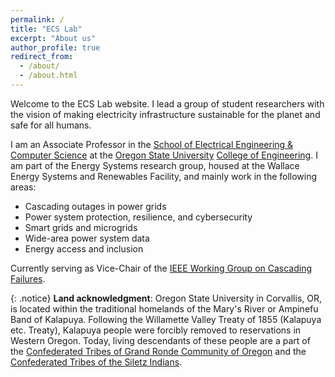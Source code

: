 ```yaml
---
permalink: /
title: "ECS Lab"
excerpt: "About us"
author_profile: true
redirect_from:
  - /about/
  - /about.html
---
```


Welcome to the ECS Lab website. I lead a group of student researchers with the vision of making electricity infrastructure sustainable for the planet and safe for all humans.

I am an Associate Professor in the [School of Electrical Engineering & Computer Science](http://eecs.oregonstate.edu) at the [Oregon State University](https://oregonstate.edu) [College of Engineering](http://engineering.oregonstate.edu). I am part of the Energy Systems research group, housed at the Wallace Energy Systems and Renewables Facility, and mainly work in the following areas:

 * Cascading outages in power grids
 * Power system protection, resilience, and cybersecurity
 * Smart grids and microgrids
 * Wide-area power system data
 * Energy access and inclusion

Currently serving as Vice-Chair of the [IEEE Working Group on Cascading Failures](http://sites.ieee.org/pes-cascading/).

{: .notice} **Land acknowledgment**: Oregon State University in Corvallis, OR, is located within the traditional homelands of the Mary's River or Ampinefu Band of Kalapuya. Following the Willamette Valley Treaty of 1855 (Kalapuya etc. Treaty), Kalapuya people were forcibly removed to reservations in Western Oregon. Today, living descendants of these people are a part of the [Confederated Tribes of Grand Ronde Community of Oregon](https://www.grandronde.org) and the [Confederated Tribes of the Siletz Indians](https://ctsi.nsn.us).
